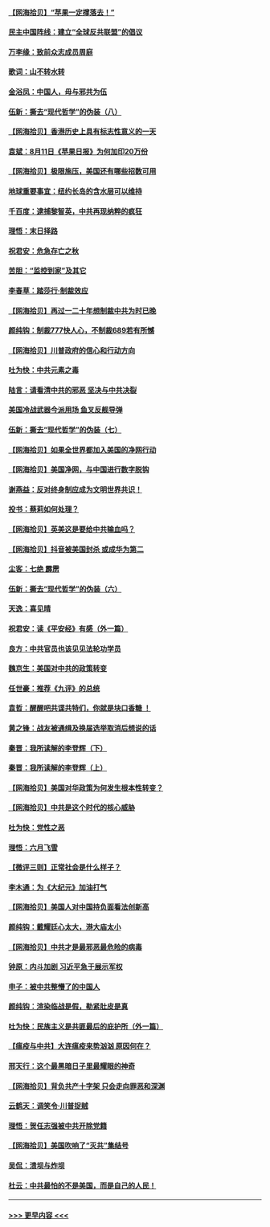 #### [【网海拾贝】“苹果一定撑落去！”](../pages/nsc993/n12326784.md?t=08131051) 
#### [民主中国阵线：建立“全球反共联盟”的倡议](../pages/nsc993/n12324177.md?t=08131051) 
#### [万李缘：致前众志成员周庭](../pages/nsc993/n12324635.md?t=08131051) 
#### [歌词：山不转水转](../pages/nsc993/n12324599.md?t=08131051) 
#### [金浴凤：中国人，毋与邪共为伍](../pages/nsc993/n12324257.md?t=08131051) 
#### [伍新：撕去“现代哲学”的伪装（八）](../pages/nsc993/n12324188.md?t=08131051) 
#### [【网海拾贝】香港历史上具有标志性意义的一天](../pages/nsc993/n12324021.md?t=08131051) 
#### [袁斌：8月11日《苹果日报》为何加印20万份](../pages/nsc993/n12323955.md?t=08131051) 
#### [【网海拾贝】极限施压，美国还有哪些招数可用](../pages/nsc993/n12322512.md?t=08131051) 
#### [地球重要事宜：纽约长岛的含水层可以维持](../pages/nsc993/n12321844.md?t=08131051) 
#### [千百度：逮捕黎智英，中共再现纳粹的疯狂](../pages/nsc993/n12321777.md?t=08131051) 
#### [理悟：末日择路](../pages/nsc993/n12320812.md?t=08131051) 
#### [祝君安：危急存亡之秋](../pages/nsc993/n12320795.md?t=08131051) 
#### [苦胆：“监控到家”及其它](../pages/nsc993/n12320751.md?t=08131051) 
#### [李春草：踏莎行·制裁效应](../pages/nsc993/n12318290.md?t=08131051) 
#### [【网海拾贝】再过一二十年想制裁中共为时已晚](../pages/nsc993/n12318195.md?t=08131051) 
#### [颜纯钩：制裁777快人心，不制裁689若有所憾](../pages/nsc993/n12316912.md?t=08131051) 
#### [【网海拾贝】川普政府的信心和行动方向](../pages/nsc993/n12316673.md?t=08131051) 
#### [吐为快：中共元素之毒](../pages/nsc993/n12316547.md?t=08131051) 
#### [陆言：请看清中共的邪恶 坚决与中共决裂](../pages/nsc993/n12315784.md?t=08131051) 
#### [美国冷战武器今派用场 鱼叉反舰导弹](../pages/nsc993/n12316258.md?t=08131051) 
#### [伍新：撕去“现代哲学”的伪装（七）](../pages/nsc993/n12315846.md?t=08131051) 
#### [【网海拾贝】如果全世界都加入美国的净网行动](../pages/nsc993/n12315588.md?t=08131051) 
#### [【网海拾贝】美国净网，与中国进行数字脱钩](../pages/nsc993/n12312813.md?t=08131051) 
#### [谢燕益：反对终身制应成为文明世界共识！](../pages/nsc993/n12310465.md?t=08131051) 
#### [投书：蔡莉如何处理？](../pages/nsc993/n12310224.md?t=08131051) 
#### [【网海拾贝】英美这是要给中共输血吗？](../pages/nsc993/n12307646.md?t=08131051) 
#### [【网海拾贝】抖音被美国封杀 或成华为第二](../pages/nsc993/n12305277.md?t=08131051) 
#### [尘客：七绝 霹雳](../pages/nsc993/n12304053.md?t=08131051) 
#### [伍新：撕去“现代哲学”的伪装（六）](../pages/nsc993/n12303243.md?t=08131051) 
#### [天逸：喜见晴](../pages/nsc993/n12303226.md?t=08131051) 
#### [祝君安：读《平安经》有感（外一篇）](../pages/nsc993/n12303170.md?t=08131051) 
#### [良方：中共官员也该见见法轮功学员](../pages/nsc993/n12302985.md?t=08131051) 
#### [魏京生：美国对中共的政策转变](../pages/nsc993/n12302929.md?t=08131051) 
#### [任世豪：推荐《九评》的总统](../pages/nsc993/n12302838.md?t=08131051) 
#### [袁哲：醒醒吧共谍共特们，你就是块口香糖 ！](../pages/nsc993/n12302678.md?t=08131051) 
#### [黄之锋：战友被通缉及换届选举取消后想说的话](../pages/nsc993/n12302681.md?t=08131051) 
#### [秦晋：我所读解的李登辉（下）](../pages/nsc993/n12302171.md?t=08131051) 
#### [秦晋：我所读解的李登辉（上）](../pages/nsc993/n12301979.md?t=08131051) 
#### [【网海拾贝】美国对华政策为何发生根本性转变？](../pages/nsc993/n12302091.md?t=08131051) 
#### [【网海拾贝】中共是这个时代的核心威胁](../pages/nsc993/n12300541.md?t=08131051) 
#### [吐为快：党性之恶](../pages/nsc993/n12300263.md?t=08131051) 
#### [理悟：六月飞雪](../pages/nsc993/n12300243.md?t=08131051) 
#### [【微评三则】正常社会是什么样子？](../pages/nsc993/n12300228.md?t=08131051) 
#### [李木通：为《大纪元》加油打气](../pages/nsc993/n12280363.md?t=08131051) 
#### [【网海拾贝】美国人对中国持负面看法创新高](../pages/nsc993/n12298720.md?t=08131051) 
#### [颜纯钩：戴耀廷心太大，港大庙太小](../pages/nsc993/n12297682.md?t=08131051) 
#### [【网海拾贝】中共才是最邪恶最危险的病毒](../pages/nsc993/n12296470.md?t=08131051) 
#### [钟原：内斗加剧 习近平急于展示军权](../pages/nsc993/n12292544.md?t=08131051) 
#### [申子：被中共整懵了的中国人](../pages/nsc993/n12291389.md?t=08131051) 
#### [颜纯钩：渲染临战是假，勒紧肚皮是真](../pages/nsc993/n12290945.md?t=08131051) 
#### [吐为快：民族主义是共匪最后的庇护所（外一篇）](../pages/nsc993/n12290887.md?t=08131051) 
#### [【瘟疫与中共】大连瘟疫来势汹汹 原因何在？](../pages/nsc993/n12287474.md?t=08131051) 
#### [邢天行：这个最黑暗日子里最耀眼的神奇](../pages/nsc993/n12289882.md?t=08131051) 
#### [【网海拾贝】背负共产十字架 只会走向罪恶和深渊](../pages/nsc993/n12288290.md?t=08131051) 
#### [云鹤天：调笑令·川普捉贼](../pages/nsc993/n12285672.md?t=08131051) 
#### [理悟：贺任志强被中共开除党籍](../pages/nsc993/n12285597.md?t=08131051) 
#### [【网海拾贝】美国吹响了“灭共”集结号](../pages/nsc993/n12284522.md?t=08131051) 
#### [吴侃：溃坝与炸坝](../pages/nsc993/n12283593.md?t=08131051) 
#### [杜云：中共最怕的不是美国，而是自己的人民！](../pages/nsc993/n12282935.md?t=08131051) 

----
#### [ >>> 更早内容 <<< ](../indexes/nsc993-earlier.md)
